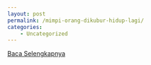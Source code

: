 ```yaml
---
layout: post
permalink: /mimpi-orang-dikubur-hidup-lagi/
categories:
    - Uncategorized
---
```


[Baca Selengkapnya](/05)